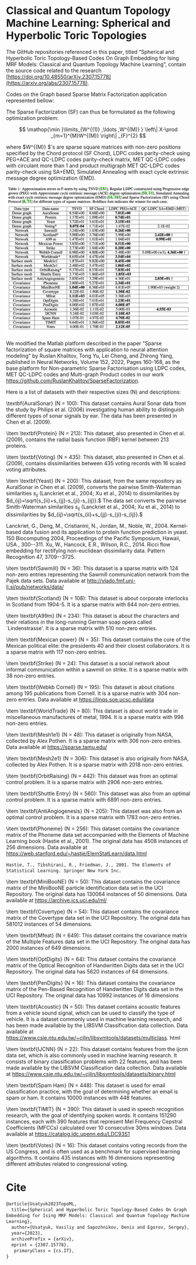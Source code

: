 # Classical and Quantum Topology Machine Learning: Spherical and Hyperbolic Toric Topologies
The GitHub repositories referenced in this paper, titled “Spherical and Hyperbolic Toric Topology-Based Codes On Graph Embedding for Ising MRF Models: Classical and Quantum Topology Machine Learning”, contain the source code related to the research [https://doi.org/10.48550/arXiv.2307.15778](https://arxiv.org/abs/2307.15778). 


Codes on the Graph based Sparse Matrix Factorization application represented bellow: 


The Sparse Factorization (SF) can thus be formulated as the following optimization problem:




$$
\mathop{\min }\limits_{W^{(1)} ,\ldots ,W^{(M)} } \left\| X-\prod _{m=1}^{M}W^{(M)}  \right\| _{F}^{2}
$$





where $W^{(M)} $'s are sparse square matrices with non-zero positions specified by the Chord protocol (SF Chord), LDPC codes parity-check  using PEG+ACE and QC-LDPC codes parity-check matrix, MET QC-LDPC codes with circulant more than 1 and product multigraph MET QC-LDPC codes parity-check using SA+EMD, Simulated Annealing with exact cycle extrinsic message degree optimization (EMD). 

![alt text](https://github.com/Lcrypto/Classical-and-Quantum-Topology-ML-toric-spherical/blob/main/Table_1_v1.png)



We modified the Matlab platform described in the paper “Sparse factorization of square matrices with application to neural attention modeling” by Ruslan Khalitov, Tong Yu, Lei Cheng, and Zhirong Yang, published in Neural Networks, Volume 152, 2022, Pages 160-168, as the base platform for Non-parametric Sparse Factorisation using LDPC codes, MET QC-LDPC codes and Multi-graph Product codes in our work https://github.com/RuslanKhalitov/SparseFactorization.  


Here is a list of datasets with their respective sizes (N) and descriptions:

 \textbf{AuralSonar} (N = 100): This dataset contains Aural Sonar data from the study by Philips et al. (2006) investigating human ability to distinguish different types of sonar signals by ear. The data has been presented in Chen et al. (2009).

\item \textbf{Protein} (N = 213): This dataset, also presented in Chen et al. (2009), contains the radial basis function (RBF) kernel between 213 proteins.

\item \textbf{Voting} (N = 435): This dataset, also presented in Chen et al. (2009), contains dissimilarities between 435 voting records with 16 scaled voting attributes.

\item \textbf{Yeast} (N = 200): This dataset, from the same repository as AuralSonar in Chen et al. (2009), converts the pairwise Smith-Waterman similarities $s_{ij}$ (Lanckriet et al., 2004; Xu et al., 2014) to dissimilarities by $d_{ij}=\sqrt{s_{ii}+s_{jj}-s_{ji}-s_{ij}}.$ The data set converts the pairwise Smith-Waterman similarities $s_{ij}$ (Lanckriet et al., 2004; Xu et al., 2014) to dissimilarities by $d_{ij}=\sqrt{s_{ii}+s_{jj}-s_{ji}-s_{ij}}.$

Lanckriet, G., Deng, M., Cristianini, N., Jordan, M., Noble, W., 2004. Kernel-
based data fusion and its application to protein function prediction in yeast.
150 Biocomputing 2004, Proceedings of the Pacific Symposium, Hawaii, USA , 300--311.
Xu, W., Hancock, E.R., Wilson, R.C., 2014. Ricci flow embedding for rectifying
non-euclidean dissimilarity data. Pattern Recognition 47, 3709--3725.

\item \textbf{Sawmill} (N = 36): This dataset is a sparse matrix with 124 non-zero entries representing the Sawmill communication network from the Pajek data sets. Data available at http://vlado.fmf.uni-lj.si/pub/networks/data/

\item \textbf{Scotland} (N = 108): This dataset is about corporate interlocks in Scotland from 1904-5. It is a sparse matrix with 644 non-zero entries.

\item \textbf{A99m} (N = 234): This dataset is about the characters and their relations in the long-running German soap opera called `Lindenstrasse'. It is a sparse matrix with 510 non-zero entries.

\item \textbf{Mexican power} (N = 35): This dataset contains the core of the Mexican political elite: the presidents 40 and their closest collaborators. It is a sparse matrix with 117 non-zero entries.

\item \textbf{Strike} (N = 24): This dataset is a social network about informal communication within a sawmill on strike. It is a sparse matrix with 38 non-zero entries.

\item \textbf{Webkb Cornell} (N = 195): This dataset is about citations among 195 publications from Cornell. It is a sparse matrix with 304 non-zero entries. Data available at https://linqs.soe.ucsc.edu/data

\item \textbf{WorldTrade} (N = 80): This dataset is about world trade in miscellaneous manufactures of metal, 1994. It is a sparse matrix with 998 non-zero entries.

\item \textbf{Mesh1e1} (N = 48): This dataset is originally from NASA, collected by Alex Pothen. It is a sparse matrix with 306 non-zero entries.  Data available at   https://sparse.tamu.edu/

\item \textbf{Mesh2e1} (N = 306): This dataset is also originally from NASA, collected by Alex Pothen. It is a sparse matrix with 2018 non-zero entries.

\item \textbf{OrbitRaising} (N = 442): This dataset was from an optimal control problem. It is a sparse matrix with 2906 non-zero entries.

\item \textbf{Shuttle Entry} (N = 560): This dataset was also from an optimal control problem. It is a sparse matrix with 6891 non-zero entries.

\item \textbf{AntiAngiogenesis} (N = 205): This dataset was also from an optimal control problem. It is a sparse matrix with 1783 non-zero entries.

\item \textbf{Phoneme} (N = 256): This dataset contains the covariance matrix of the Phoneme data set accompanied with the Elements of Machine Learning book (Hastie et al., 2001). The original data has 4508 instances of 256 dimensions.  Data available at  https://web.stanford.edu/~hastie/ElemStatLearn/data.html


    Hastie, T., Tibshirani, R., Friedman, J., 2001. The Elements of Statistical Learning. Springer New York Inc.

\item \textbf{MiniBooNE} (N = 50): This dataset contains the covariance matrix of the MiniBooNE particle identification data set in the UCI Repository. The original data has 130064 instances of 50 dimensions. Data available at  https://archive.ics.uci.edu/ml/

\item \textbf{Covertype} (N = 54): This dataset contains the covariance matrix of the Covertype data set in the UCI Repository. The original data has 581012 instances of 54 dimensions.

\item \textbf{Mfeat} (N = 649): This dataset contains the covariance matrix of the Multiple Features data set in the UCI Repository. The original data has 2000 instances of 649 dimensions.

\item \textbf{OptDigits} (N = 64): This dataset contains the covariance matrix of the Optical Recognition of Handwritten Digits data set in the UCI Repository. The original data has 5620 instances of 64 dimensions.

\item \textbf{PenDigits} (N = 16): This dataset contains the covariance matrix of the Pen-Based Recognition of Handwritten Digits data set in the UCI Repository. The original data has 10992 instances of 16 dimensions

\item \textbf{Acoustic} (N = 50): This dataset contains acoustic features from a vehicle sound signal, which can be used to classify the type of vehicle. It is a dataset commonly used in machine learning research, and has been made available by the LIBSVM Classification data collection. Data available at https://www.csie.ntu.edu.tw/~cjlin/libsvmtools/datasets/multiclass.
html

\item \textbf{IJCNN} (N = 22): This dataset contains features from the ijcnn data set, which is also commonly used in machine learning research. It consists of binary classification problems with 22 features, and has been made available by the LIBSVM Classification data collection. Data available at https://www.csie.ntu.edu.tw/~cjlin/libsvmtools/datasets/binary.html

\item \textbf{Spam Ham} (N = 448): This dataset is used for email classification practice, with the goal of determining whether an email is spam or ham. It contains 10000 instances with 448 features.

\item \textbf{TIMIT} (N = 390): This dataset is used in speech recognition research, with the goal of identifying spoken words. It contains 151290 instances, each with 390 features that represent Mel Frequency Cepstral Coefficients (MFCCs) calculated over 10 consecutive 30ms windows. Data available at https://catalog.ldc.upenn.edu/LDC93S1

\item \textbf{Votes} (N = 16): This dataset contains voting records from the US Congress, and is often used as a benchmark for supervised learning algorithms. It contains 435 instances with 16 dimensions representing different attributes related to congressional voting.




# **Cite**
```
@article{Usatyuk2023TopoML,
  title={Spherical and Hyperbolic Toric Topology-Based Codes On Graph Embedding for Ising MRF Models: Classical and Quantum Topology Machine Learning},
  author={Usatyuk, Vasiliy and Sapozhnikov, Denis and Egorov, Sergey},
  year={2023},
  archivePrefix = {arXiv},
  eprint = {2307.15778},
   primaryClass = {cs.IT},
}
```
